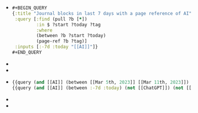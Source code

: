 - ```clojure
  #+BEGIN_QUERY
  {:title "Journal blocks in last 7 days with a page reference of AI"
   :query [:find (pull ?b [*])
           :in $ ?start ?today ?tag
           :where
           (between ?b ?start ?today)
           (page-ref ?b ?tag)]
   :inputs [:-7d :today "[[AI]]"]}
  #+END_QUERY
  ```
-
-
- ```clojure
  {{query (and [[AI]] (between [[Mar 5th, 2023]] [[Mar 11th, 2023]]) (not [[ChatGPT]]) (not [[AID]]))}}
  {{query (and [[AI]] (between :-7d :today) (not [[ChatGPT]]) (not [[AID]]))}}
  ```
-
-